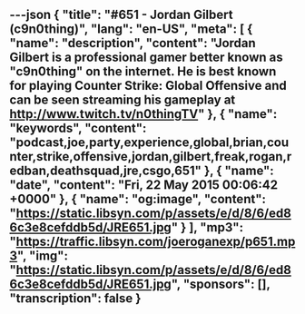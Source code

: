 ---json
{
  "title": "#651 - Jordan Gilbert (c9n0thing)",
  "lang": "en-US",
  "meta": [
    {
      "name": "description",
      "content": "Jordan Gilbert is a professional gamer better known as \"c9n0thing\" on the internet. He is best known for playing Counter Strike: Global Offensive and can be seen streaming his gameplay at http://www.twitch.tv/n0thingTV"
    },
    {
      "name": "keywords",
      "content": "podcast,joe,party,experience,global,brian,counter,strike,offensive,jordan,gilbert,freak,rogan,redban,deathsquad,jre,csgo,651"
    },
    {
      "name": "date",
      "content": "Fri, 22 May 2015 00:06:42 +0000"
    },
    {
      "name": "og:image",
      "content": "https://static.libsyn.com/p/assets/e/d/8/6/ed86c3e8cefddb5d/JRE651.jpg"
    }
  ],
  "mp3": "https://traffic.libsyn.com/joeroganexp/p651.mp3",
  "img": "https://static.libsyn.com/p/assets/e/d/8/6/ed86c3e8cefddb5d/JRE651.jpg",
  "sponsors": [],
  "transcription": false
}
---
<episode-header />

<timemark seconds="0" />

<transcribe-call-to-action />

<episode-footer />